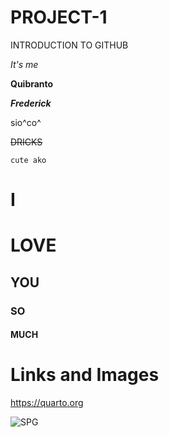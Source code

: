 # PROJECT-1
INTRODUCTION TO GITHUB

*It's me*

**Quibranto**

***Frederick***

sio^co^

~~DRICKS~~

`cute ako`

# I

# LOVE

## YOU

### SO 

#### MUCH

# Links and Images

<https://quarto.org>

![SPG](https://scontent.fmnl25-5.fna.fbcdn.net/v/t39.30808-6/340024934_1840040959685876_5206368690698858739_n.jpg?_nc_cat=104&ccb=1-7&_nc_sid=5614bc&_nc_eui2=AeH4uKqmhKTufZN-nsFuAtAxY7vb5Whf_Zhju9vlaF_9mC1duyMyNBpr4p3dPl0tZCN-O_UZ6tjCtp5_dPa3j5k7&_nc_ohc=Ba0vTZ3OiOQAX_uiWFH&_nc_ht=scontent.fmnl25-5.fna&oh=00_AfDwBSJDbX1MhSc_qSmiKsotZZOgaj5pZ9cb6Zsr7IkeaA&oe=65206AA0
)


